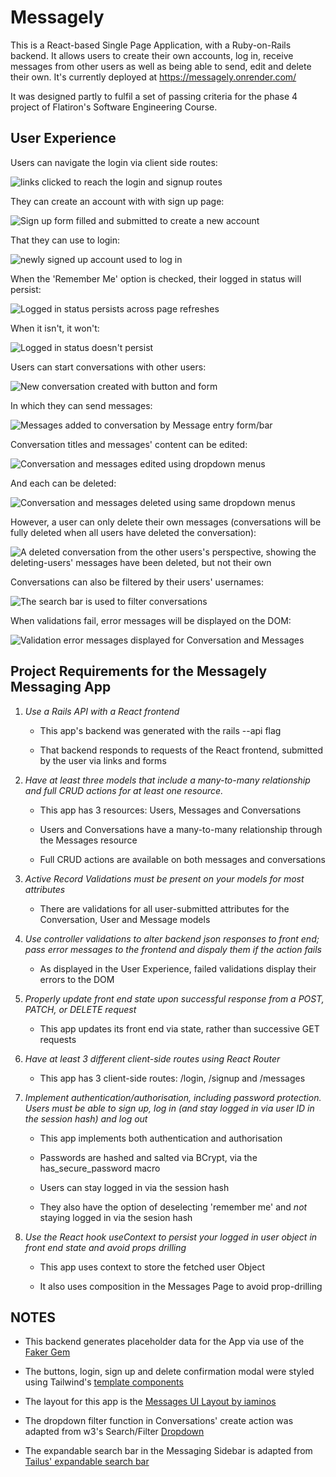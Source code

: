<!-- @format -->

# Messagely

This is a React-based Single Page Application, with a Ruby-on-Rails backend. It allows users to create their own accounts, log in, receive messages from other users as well as being able to send, edit and delete their own. It's currently deployed at https://messagely.onrender.com/

It was designed partly to fulfil a set of passing criteria for the phase 4 project of Flatiron's Software Engineering Course.

## User Experience

Users can navigate the login via client side routes:

![links clicked to reach the login and signup routes](./gifs/client-side-routing.gif)

They can create an account with with sign up page:

![Sign up form filled and submitted to create a new account](./gifs/sign-up.gif)

That they can use to login:

![newly signed up account used to log in](./gifs/login.gif)

When the 'Remember Me' option is checked, their logged in status will persist:

![Logged in status persists across page refreshes](./gifs/remember-me-checked.gif)

When it isn't, it won't:

![Logged in status doesn't persist](./gifs/remember-me-unchecked.gif)

Users can start conversations with other users:

![New conversation created with button and form](./gifs/starting-a-new-conversations.gif)

In which they can send messages:

![Messages added to conversation by Message entry form/bar](./gifs/sending-messages.gif)

Conversation titles and messages' content can be edited:

![Conversation and messages edited using dropdown menus](./gifs/editing-conversations-and-messages.gif)

And each can be deleted:

![Conversation and messages deleted using same dropdown menus](./gifs/deleting-conversations-and-messages.gif)

However, a user can only delete their own messages (conversations will be fully deleted when all users have deleted the conversation):

![A deleted conversation from the other users's perspective, showing the deleting-users' messages have been deleted, but not their own](./gifs/showing-users-can-only-delete-their-own-messages.gif)

Conversations can also be filtered by their users' usernames:

![The search bar is used to filter conversations](./gifs/filter-conversations.gif)

When validations fail, error messages will be displayed on the DOM:

![Validation error messages displayed for Conversation and Messages](./gifs/displaying-errors-to-the-dom.gif)

## Project Requirements for the Messagely Messaging App

1. _Use a Rails API with a React frontend_

   - This app's backend was generated with the rails --api flag

   - That backend responds to requests of the React frontend, submitted by the user via links and forms

2. _Have at least three models that include a many-to-many relationship and full CRUD actions for at least one resource._

   - This app has 3 resources: Users, Messages and Conversations

   - Users and Conversations have a many-to-many relationship through the Messages resource

   - Full CRUD actions are available on both messages and conversations

3. _Active Record Validations must be present on your models for most attributes_

   - There are validations for all user-submitted attributes for the Conversation, User and Message models

4. _Use controller validations to alter backend json responses to front end; pass error messages to the frontend and dispaly them if the action fails_

   - As displayed in the User Experience, failed validations display their errors to the DOM

5. _Properly update front end state upon successful response from a POST, PATCH, or DELETE request_

   - This app updates its front end via state, rather than successive GET requests

6. _Have at least 3 different client-side routes using React Router_

   - This app has 3 client-side routes: /login, /signup and /messages

7. _Implement authentication/authorisation, including password protection. Users must be able to sign up, log in (and stay logged in via user ID in the session hash) and log out_

   - This app implements both authentication and authorisation

   - Passwords are hashed and salted via BCrypt, via the has_secure_password macro

   - Users can stay logged in via the session hash

   - They also have the option of deselecting 'remember me' and _not_ staying logged in via the sesion hash

8. _Use the React hook useContext to persist your logged in user object in front end state and avoid props drilling_

   - This app uses context to store the fetched user Object

   - It also uses composition in the Messages Page to avoid prop-drilling

## NOTES

- This backend generates placeholder data for the App via use of the [Faker Gem](https://github.com/faker-ruby/faker)

- The buttons, login, sign up and delete confirmation modal were styled using Tailwind's [template components](https://tailwindui.com/components)

- The layout for this app is the [Messages UI Layout by iaminos](https://tailwindcomponents.com/component/messages-ui-layout)

- The dropdown filter function in Conversations' create action was adapted from w3's Search/Filter [Dropdown](https://www.w3schools.com/howto/howto_js_filter_dropdown.asp)

- The expandable search bar in the Messaging Sidebar is adapted from [Tailus' expandable search bar](https://play.tailwindcss.com/sbm4jEWJoA)
